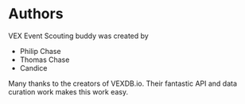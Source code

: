 # Authors

VEX Event Scouting buddy was created by 

- Philip Chase
- Thomas Chase
- Candice

Many thanks to the creators of VEXDB.io. Their fantastic API and data curation work makes this work easy.
